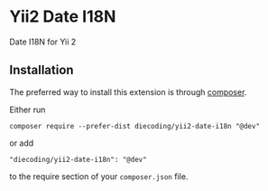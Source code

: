 Yii2 Date I18N
==============
Date I18N for Yii 2

Installation
------------

The preferred way to install this extension is through [composer](http://getcomposer.org/download/).

Either run

```
composer require --prefer-dist diecoding/yii2-date-i18n "@dev"
```

or add

```
"diecoding/yii2-date-i18n": "@dev"
```

to the require section of your `composer.json` file.
